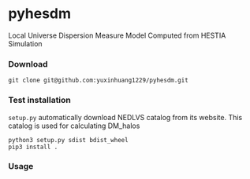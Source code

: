 # pyhesdm
Local Universe Dispersion Measure Model Computed from HESTIA Simulation   
      
### Download   
   
```
git clone git@github.com:yuxinhuang1229/pyhesdm.git
```   
      
### Test installation   
```setup.py``` automatically download NEDLVS catalog from its website. This catalog is used for calculating DM_halos  
   
```
python3 setup.py sdist bdist_wheel
pip3 install .
```   
   
### Usage
